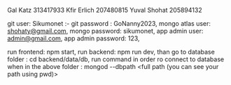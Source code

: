 Gal Katz 313417933
Kfir Erlich 207480815
Yuval Shohat 205894132

git user: Sikumonet :-
git password : GoNanny2023,
mongo atlas user: shohaty@gmail.com,
mongo password: sikumonet,
app admin user: admin@gmail.com,
app admin password: 123,

run frontend: npm start,
run backend: npm run dev,
than go to database folder : cd backend/data/db,
run command in order ro connect to database when in the above folder : mongod --dbpath <full path (you can see your path using pwd)>




<!--
**Sikumonet/Sikumonet** is a ✨ _special_ ✨ repository because its `README.md` (this file) appears on your GitHub profile.

Here are some ideas to get you started:

- 🔭 I’m currently working on ...
- 🌱 I’m currently learning ...
- 👯 I’m looking to collaborate on ...
- 🤔 I’m looking for help with ...
- 💬 Ask me about ...
- 📫 How to reach me: ...
- 😄 Pronouns: ...
- ⚡ Fun fact: ...
-->
